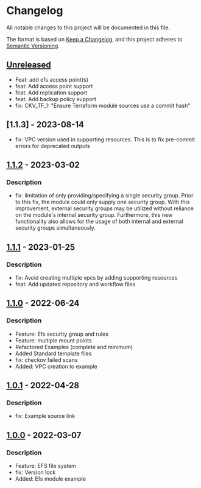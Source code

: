 # Changelog
All notable changes to this project will be documented in this file.

The format is based on [Keep a Changelog](https://keepachangelog.com/en/1.0.0/),
and this project adheres to [Semantic Versioning](https://semver.org/spec/v2.0.0.html).

## [Unreleased]
- Feat: add efs access point(s)
- feat: Add access point support
- feat: Add replication support
- feat: Add backup policy support
- fix: CKV_TF_1: "Ensure Terraform module sources use a commit hash"

## [1.1.3] - 2023-08-14
- fix: VPC version used in supporting resources. This is to fix pre-commit errors for deprecated outputs

## [1.1.2] - 2023-03-02
### Description
- fix: limitation of only providing/specifying a single security group. Prior to this fix, the module could only supply one security group. With this improvement, external security groups may be utilized without reliance on the module's internal security group. Furthermore, this new functionality also allows for the usage of both internal and external security groups simultaneously.

## [1.1.1] - 2023-01-25
### Description
- fix: Avoid creating multiple vpcs by adding supporting resources
- feat: Add updated repository and workflow files

## [1.1.0] - 2022-06-24
### Description
- Feature: Efs security group and rules
- Feature: multiple mount points
- Refactored Examples (complete and minimum)
- Added Standard template files
- fix: checkov failed scans
- Added: VPC creation to example

## [1.0.1] - 2022-04-28
### Description
- fix: Example source link

## [1.0.0] - 2022-03-07
### Description
- Feature: EFS file system
- fix: Version lock
- Added: Efs module example

[Unreleased]: https://github.com/boldlink/terraform-aws-efs/compare/1.1.2...HEAD

[1.1.2]: https://github.com/boldlink/terraform-aws-efs/releases/tag/1.1.2
[1.1.1]: https://github.com/boldlink/terraform-aws-efs/releases/tag/1.1.1
[1.1.0]: https://github.com/boldlink/terraform-aws-efs/releases/tag/1.1.0
[1.0.1]: https://github.com/boldlink/terraform-aws-efs/releases/tag/1.0.1
[1.0.0]: https://github.com/boldlink/terraform-aws-efs/releases/tag/1.0.0
